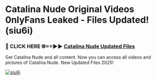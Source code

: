 # Catalina Nude Original Videos 0nlyFans Leaked - Files Updated! (siu6i)

<h3>🔴 CLICK HERE 🌐==►► <a href="https://tinyurl.com/y5r63du9" rel="nofollow">Catalina Nude Updated Files</a></h3>

Get Catalina Nude and all content. Now you can access all videos and pictures of Catalina Nude. New Updated Files 2025!

[![siu6i](https://i.imgur.com/UVo9nyh.gif)](https://tinyurl.com/y5r63du9)